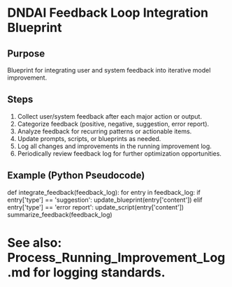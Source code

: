 # DNDAI Feedback Loop Integration Blueprint

## Purpose
Blueprint for integrating user and system feedback into iterative model improvement.

## Steps
1. Collect user/system feedback after each major action or output.
2. Categorize feedback (positive, negative, suggestion, error report).
3. Analyze feedback for recurring patterns or actionable items.
4. Update prompts, scripts, or blueprints as needed.
5. Log all changes and improvements in the running improvement log.
6. Periodically review feedback log for further optimization opportunities.

## Example (Python Pseudocode)
def integrate_feedback(feedback_log):
    for entry in feedback_log:
        if entry['type'] == 'suggestion':
            update_blueprint(entry['content'])
        elif entry['type'] == 'error report':
            update_script(entry['content'])
    summarize_feedback(feedback_log)

# See also: Process_Running_Improvement_Log.md for logging standards.
